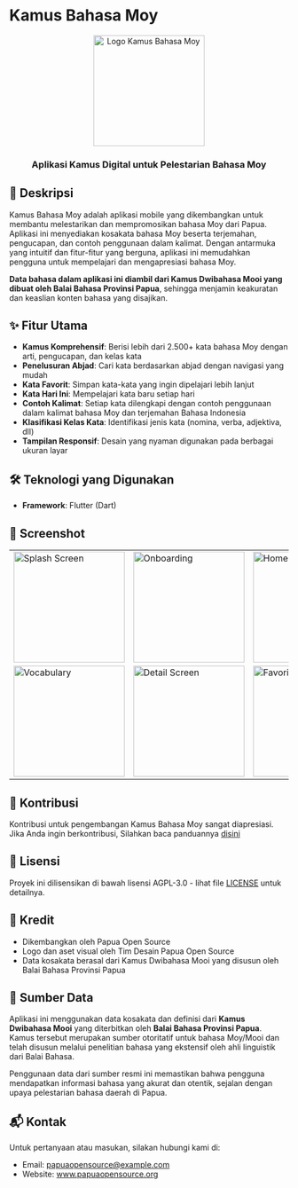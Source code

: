 # Kamus Bahasa Moy

<div align="center">
  <img src="assets/images/logo_placeholder.png" alt="Logo Kamus Bahasa Moy" width="200"/>
  <h3>Aplikasi Kamus Digital untuk Pelestarian Bahasa Moy</h3>
</div>

## 📝 Deskripsi

Kamus Bahasa Moy adalah aplikasi mobile yang dikembangkan untuk membantu melestarikan dan mempromosikan bahasa Moy dari Papua. Aplikasi ini menyediakan kosakata bahasa Moy beserta terjemahan, pengucapan, dan contoh penggunaan dalam kalimat. Dengan antarmuka yang intuitif dan fitur-fitur yang berguna, aplikasi ini memudahkan pengguna untuk mempelajari dan mengapresiasi bahasa Moy.

**Data bahasa dalam aplikasi ini diambil dari Kamus Dwibahasa Mooi yang dibuat oleh Balai Bahasa Provinsi Papua**, sehingga menjamin keakuratan dan keaslian konten bahasa yang disajikan.

## ✨ Fitur Utama

- **Kamus Komprehensif**: Berisi lebih dari 2.500+ kata bahasa Moy dengan arti, pengucapan, dan kelas kata
- **Penelusuran Abjad**: Cari kata berdasarkan abjad dengan navigasi yang mudah
- **Kata Favorit**: Simpan kata-kata yang ingin dipelajari lebih lanjut
- **Kata Hari Ini**: Mempelajari kata baru setiap hari
- **Contoh Kalimat**: Setiap kata dilengkapi dengan contoh penggunaan dalam kalimat bahasa Moy dan terjemahan Bahasa Indonesia
- **Klasifikasi Kelas Kata**: Identifikasi jenis kata (nomina, verba, adjektiva, dll)
- **Tampilan Responsif**: Desain yang nyaman digunakan pada berbagai ukuran layar

## 🛠️ Teknologi yang Digunakan

- **Framework**: Flutter (Dart)

## 📱 Screenshot

<div align="center">
  <table>
    <tr>
      <td><img src="assets/screenshots/splash.png" alt="Splash Screen" width="200"/></td>
      <td><img src="assets/screenshots/onboarding.png" alt="Onboarding" width="200"/></td>
      <td><img src="assets/screenshots/home.png" alt="Home Screen" width="200"/></td>
    </tr>
    <tr>
      <td><img src="assets/screenshots/vocabulary.png" alt="Vocabulary" width="200"/></td>
      <td><img src="assets/screenshots/detail.png" alt="Detail Screen" width="200"/></td>
      <td><img src="assets/screenshots/favorites.png" alt="Favorites" width="200"/></td>
    </tr>
  </table>
</div>

## 🤝 Kontribusi

Kontribusi untuk pengembangan Kamus Bahasa Moy sangat diapresiasi. Jika Anda ingin berkontribusi, Silahkan baca panduannya [disini](CONTRIBUTING.md)

## 📄 Lisensi

Proyek ini dilisensikan di bawah lisensi AGPL-3.0 - lihat file [LICENSE](LICENSE) untuk detailnya.

## 🙏 Kredit

- Dikembangkan oleh Papua Open Source
- Logo dan aset visual oleh Tim Desain Papua Open Source
- Data kosakata berasal dari Kamus Dwibahasa Mooi yang disusun oleh Balai Bahasa Provinsi Papua

## 📖 Sumber Data

Aplikasi ini menggunakan data kosakata dan definisi dari **Kamus Dwibahasa Mooi** yang diterbitkan oleh **Balai Bahasa Provinsi Papua**. Kamus tersebut merupakan sumber otoritatif untuk bahasa Moy/Mooi dan telah disusun melalui penelitian bahasa yang ekstensif oleh ahli linguistik dari Balai Bahasa.

Penggunaan data dari sumber resmi ini memastikan bahwa pengguna mendapatkan informasi bahasa yang akurat dan otentik, sejalan dengan upaya pelestarian bahasa daerah di Papua.

## 📬 Kontak

Untuk pertanyaan atau masukan, silakan hubungi kami di:
- Email: papuaopensource@example.com
- Website: www.papuaopensource.org